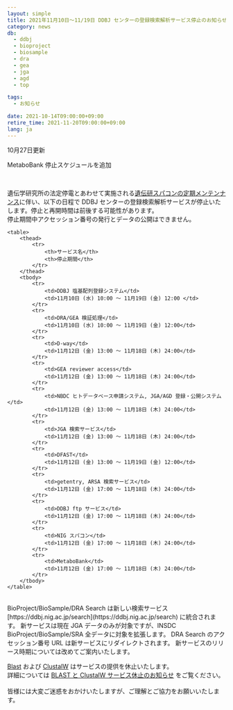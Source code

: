 ```yaml
---
layout: simple
title: 2021年11月10日～11/19日 DDBJ センターの登録検索解析サービス停止のお知らせ
category: news
db:
  - ddbj
  - bioproject
  - biosample
  - dra
  - gea
  - jga
  - agd
  - top

tags:
  - お知らせ

date: 2021-10-14T09:00:00+09:00
retire_time: 2021-11-20T09:00:00+09:00
lang: ja
---
```


10月27日更新

MetaboBank 停止スケジュールを追加

<br>

遺伝学研究所の法定停電とあわせて実施される[遺伝研スパコンの定期メンテンナンス](https://sc.ddbj.nig.ac.jp/news/N2021_1112_scheduledMaintainance/)に伴い、以下の日程で DDBJ センターの登録検索解析サービスが停止いたします。停止と再開時間は前後する可能性があります。    
停止期間中アクセッション番号の発行とデータの公開はできません。

<div class="main_table format">

    <table>
        <thead>
            <tr>
                <th>サービス名</th>
                <th>停止期間</th>
            </tr>
        </thead>
        <tbody>
            <tr>
                <td>DDBJ 塩基配列登録システム</td>
                <td>11月10日 (水) 10:00 ～ 11月19日 (金) 12:00 </td>
            </tr>
            <tr>
                <td>DRA/GEA 検証処理</td>
                <td>11月10日 (水) 10:00 ～ 11月19日 (金) 12:00</td>
            </tr>
            <tr>
                <td>D-way</td>
                <td>11月12日 (金) 13:00 ～ 11月18日 (木) 24:00</td>
            </tr>
            <tr>
                <td>GEA reviewer access</td>
                <td>11月12日 (金) 13:00 ～ 11月18日 (木) 24:00</td>
            </tr>
            <tr>
                <td>NBDC ヒトデータベース申請システム, JGA/AGD 登録・公開システム</td>
                <td>11月12日 (金) 13:00 ～ 11月18日 (木) 24:00</td>
            </tr>
            <tr>
                <td>JGA 検索サービス</td>
                <td>11月12日 (金) 13:00 ～ 11月18日 (木) 24:00</td>
            </tr>
            <tr>
                <td>DFAST</td>
                <td>11月12日 (金) 13:00 ～ 11月19日 (金) 12:00</td>
            </tr>
            <tr>
                <td>getentry, ARSA 検索サービス</td>
                <td>11月12日 (金) 17:00 ～ 11月18日 (木) 24:00</td>
            </tr>
            <tr>
                <td>DDBJ ftp サービス</td>
                <td>11月12日 (金) 17:00 ～ 11月18日 (木) 24:00</td>
            </tr>
            <tr>
                <td>NIG スパコン</td>
                <td>11月12日 (金) 17:00 ～ 11月18日 (木) 24:00</td>
            </tr>
            <tr>
                <td>MetaboBank</td>
                <td>11月12日 (金) 17:00 ～ 11月18日 (木) 24:00</td>
            </tr>
        </tbody>
    </table>
</div>
<br>
BioProject/BioSample/DRA Search は新しい検索サービス [https://ddbj.nig.ac.jp/search](https://ddbj.nig.ac.jp/search) に統合されます。    
新サービスは現在 JGA データのみが対象ですが、INSDC BioProject/BioSample/SRA 全データに対象を拡張します。
DRA Search のアクセッション番号 URL は新サービスにリダイレクトされます。    
新サービスのリリース時期については改めてご案内いたします。

[Blast](http://ddbj.nig.ac.jp/blast/) および [ClustalW](https://clustalw.ddbj.nig.ac.jp/) はサービスの提供を休止いたします。    
詳細については [BLAST と ClustalW サービス休止のお知らせ](/news/ja/2021-10-15_2.html) をご覧ください。
<br><br>
皆様には大変ご迷惑をおかけいたしますが、ご理解とご協力をお願いいたします。
